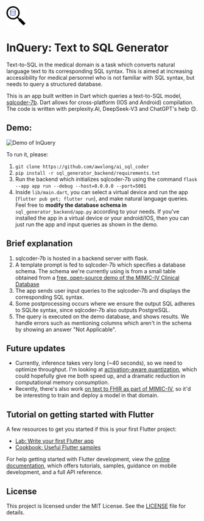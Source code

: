 <img src="assets/inquery_logo.png" alt="InQuery Logo" width="50" height="50" /> 

# InQuery: Text to SQL Generator 

Text-to-SQL in the medical domain is a task which converts natural language text to its corresponding SQL syntax. This is aimed at increasing accessibility for medical personnel who is not familiar with SQL syntax, but needs to query a structured database.

This is an app built written in Dart which queries a text-to-SQL model, [sqlcoder-7b](https://huggingface.co/defog/sqlcoder-7b-2). Dart allows for cross-platform (IOS and Android) compilation. The code is written with perplexity.AI, DeepSeek-V3 and ChatGPT's help 😊. 

## Demo: 

<img src="imgs/inquery_demo.gif" alt="Demo of InQuery" width="50%" />

To run it, please:
1. `git clone https://github.com/awxlong/ai_sql_coder`
2. `pip install -r sql_generator_backend/requirements.txt` 
3. Run the backend which initializes sqlcoder-7b using the command `flask --app app run --debug --host=0.0.0.0 --port=5001`
4. Inside `lib/main.dart`, you can select a virtual device and run the app (`flutter pub get; flutter run`), and make natural language queries. Feel free to **modify the database schema in** `sql_generator_backend/app.py` according to your needs. If you've installed the app in a virtual device or your android/IOS, then you can just run the app and input queries as shown in the demo. 

## Brief explanation

1. sqlcoder-7b is hosted in a backend server with flask. 
2. A template prompt is fed to sqlcoder-7b which specifies a database schema. The schema we're currently using is from a small table obtained from a [free, open-source demo of the MIMIC-IV Clinical Database](https://physionet.org/content/mimic-iv-demo/1.0/)
3. The app sends user input queries to the sqlcoder-7b and displays the corresponding SQL syntax. 
4. Some postprocessing occurs where we ensure the output SQL adheres to SQLite syntax, since sqlcoder-7b also outputs PostgreSQL. 
5. The query is executed on the demo database, and shows results. We handle errors such as mentioning columns which aren't in the schema by showing an answer "Not Applicable". 

## Future updates
- Currently, inference takes very long (~40 seconds), so we need to optimize throughput. I'm looking at [activation-aware quantization](https://arxiv.org/abs/2306.00978), which could hopefully give me both speed up, and a dramatic reduction in computational memory consumption. 
- Recently, there's also work [on text to FHIR as part of MIMIC-IV](https://github.com/kind-lab/mimic-fhir), so it'd be interesting to train and deploy a model in that domain. 

## Tutorial on getting started with Flutter

A few resources to get you started if this is your first Flutter project:

- [Lab: Write your first Flutter app](https://docs.flutter.dev/get-started/codelab)
- [Cookbook: Useful Flutter samples](https://docs.flutter.dev/cookbook)

For help getting started with Flutter development, view the
[online documentation](https://docs.flutter.dev/), which offers tutorials,
samples, guidance on mobile development, and a full API reference.

## License
This project is licensed under the MIT License. See the [LICENSE](LICENSE) file for details.
